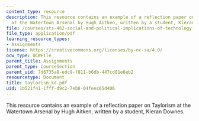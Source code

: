 ```yaml
---
content_type: resource
description: This resource contains an example of a reflection paper on Taylorism
  at the Watertown Arsenal by Hugh Aitken, written by a student, Kieran Downes.
file: /courses/sts-462-social-and-political-implications-of-technology-spring-2006/1b521f411fffd9c27eb804feec65d406_taylorism_kd.pdf
file_type: application/pdf
learning_resource_types:
- Assignments
license: https://creativecommons.org/licenses/by-nc-sa/4.0/
ocw_type: OCWFile
parent_title: Assignments
parent_type: CourseSection
parent_uid: 7d6735a8-edc9-f811-b6db-447cd01e6eb2
resourcetype: Document
title: taylorism_kd.pdf
uid: 1b521f41-1fff-d9c2-7eb8-04feec65d406
---
```

This resource contains an example of a reflection paper on Taylorism at the Watertown Arsenal by Hugh Aitken, written by a student, Kieran Downes.
